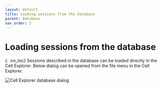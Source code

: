 ```yaml
---
layout: default
title: Loading sessions from the database
parent: Database
nav_order: 2
---
```

# Loading sessions from the database
{: .no_toc}
Sessions described in the database can be loaded directly in the Cell Explorer. Below dialog can be opened from the file menu in the Cell Explorer.

![Cell Explorer database dialog](https://buzsakilab.com/wp/wp-content/uploads/2019/11/Cell-Explorer-database-dialog-1.png)